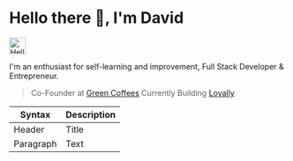 <div class="hero" > <h1> Hello there 👋, I'm David</h1> <img src="https://media.giphy.com/media/qcSlTCrrrFbNxi3GEX/source.gif" alt="Hello World I'm David" width="30"/>
</div>

I'm an enthusiast for self-learning and improvement, Full Stack Developer & Entrepreneur.

> Co-Founder at [Green Coffees](https://www.greencoffees.es)
> Currently Building [Loyally](https://www.https://loyally-app-demo.vercel.app)

| Syntax    | Description |
| --------- | ----------- |
| Header    | Title       |
| Paragraph | Text        |

<!--
**Kravid-Z/Kravid-Z** is a ✨ _special_ ✨ repository because its `README.md` (this file) appears on your GitHub profile.

Here are some ideas to get you started:

- 🔭 I’m currently working on ...
- 🌱 I’m currently learning ...
- 👯 I’m looking to collaborate on ...
- 🤔 I’m looking for help with ...
- 💬 Ask me about ...
- 📫 How to reach me: ...
- 😄 Pronouns: ...
- ⚡ Fun fact: ...
-->
